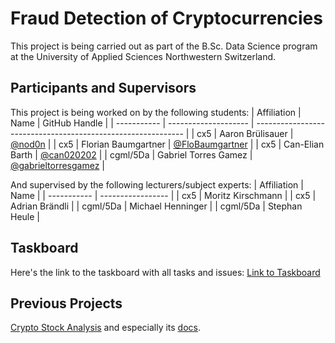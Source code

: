 # Fraud Detection of Cryptocurrencies
This project is being carried out as part of the B.Sc. Data Science program at the University of Applied Sciences Northwestern Switzerland.

## Participants and Supervisors
This project is being worked on by the following students:
| Affiliation | Name                 | GitHub Handle                                                | 
| ----------- | -------------------- | ------------------------------------------------------------ |
| cx5         | Aaron Brülisauer     | [@nod0n](https://github.com/nod0n)                           |
| cx5         | Florian Baumgartner  | [@FloBaumgartner](https://github.com/FloBaumgartner)         |
| cx5         | Can-Elian Barth      | [@can020202](https://github.com/can020202)                   |
| cgml/5Da    | Gabriel Torres Gamez | [@gabrieltorresgamez](https://github.com/gabrieltorresgamez) |

And supervised by the following lecturers/subject experts:
| Affiliation | Name              | 
| ----------- | ----------------- | 
| cx5         | Moritz Kirschmann |
| cx5         | Adrian Brändli    |
| cgml/5Da    | Michael Henninger |
| cgml/5Da    | Stephan Heule     | 

## Taskboard
Here's the link to the taskboard with all tasks and issues:
[Link to Taskboard](https://github.com/orgs/CryptoFraudDetection/projects/1)

## Previous Projects
[Crypto Stock Analysis](https://gitlab.fhnw.ch/facr/crypto_stock_analysis) and especially its [docs](https://gitlab.fhnw.ch/facr/crypto_stock_analysis/-/blob/main/docs/facr_cx_fs24_ht_fhnw.pdf).
